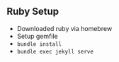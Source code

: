 ## Ruby Setup
- Downloaded ruby via homebrew
- Setup gemfile
- `bundle install`
- `bundle exec jekyll serve`